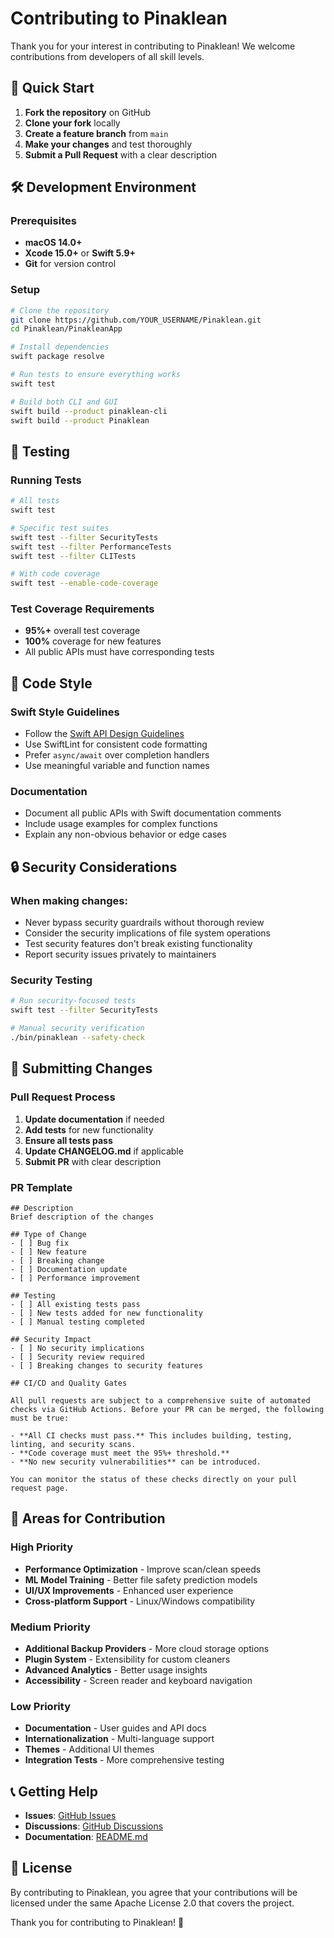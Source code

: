 # Contributing to Pinaklean

Thank you for your interest in contributing to Pinaklean! We welcome contributions from developers of all skill levels.

## 🚀 Quick Start

1. **Fork the repository** on GitHub
2. **Clone your fork** locally
3. **Create a feature branch** from `main`
4. **Make your changes** and test thoroughly
5. **Submit a Pull Request** with a clear description

## 🛠️ Development Environment

### Prerequisites
- **macOS 14.0+**
- **Xcode 15.0+** or **Swift 5.9+**
- **Git** for version control

### Setup
```bash
# Clone the repository
git clone https://github.com/YOUR_USERNAME/Pinaklean.git
cd Pinaklean/PinakleanApp

# Install dependencies
swift package resolve

# Run tests to ensure everything works
swift test

# Build both CLI and GUI
swift build --product pinaklean-cli
swift build --product Pinaklean
```

## 🧪 Testing

### Running Tests
```bash
# All tests
swift test

# Specific test suites
swift test --filter SecurityTests
swift test --filter PerformanceTests
swift test --filter CLITests

# With code coverage
swift test --enable-code-coverage
```

### Test Coverage Requirements
- **95%+** overall test coverage
- **100%** coverage for new features
- All public APIs must have corresponding tests

## 📝 Code Style

### Swift Style Guidelines
- Follow the [Swift API Design Guidelines](https://swift.org/documentation/api-design-guidelines/)
- Use SwiftLint for consistent code formatting
- Prefer `async/await` over completion handlers
- Use meaningful variable and function names

### Documentation
- Document all public APIs with Swift documentation comments
- Include usage examples for complex functions
- Explain any non-obvious behavior or edge cases

## 🔒 Security Considerations

### When making changes:
- Never bypass security guardrails without thorough review
- Consider the security implications of file system operations
- Test security features don't break existing functionality
- Report security issues privately to maintainers

### Security Testing
```bash
# Run security-focused tests
swift test --filter SecurityTests

# Manual security verification
./bin/pinaklean --safety-check
```

## 🚀 Submitting Changes

### Pull Request Process
1. **Update documentation** if needed
2. **Add tests** for new functionality
3. **Ensure all tests pass**
4. **Update CHANGELOG.md** if applicable
5. **Submit PR** with clear description

### PR Template
```
## Description
Brief description of the changes

## Type of Change
- [ ] Bug fix
- [ ] New feature
- [ ] Breaking change
- [ ] Documentation update
- [ ] Performance improvement

## Testing
- [ ] All existing tests pass
- [ ] New tests added for new functionality
- [ ] Manual testing completed

## Security Impact
- [ ] No security implications
- [ ] Security review required
- [ ] Breaking changes to security features

## CI/CD and Quality Gates

All pull requests are subject to a comprehensive suite of automated checks via GitHub Actions. Before your PR can be merged, the following must be true:

- **All CI checks must pass.** This includes building, testing, linting, and security scans.
- **Code coverage must meet the 95%+ threshold.**
- **No new security vulnerabilities** can be introduced.

You can monitor the status of these checks directly on your pull request page.
```

## 🎯 Areas for Contribution

### High Priority
- **Performance Optimization** - Improve scan/clean speeds
- **ML Model Training** - Better file safety prediction models
- **UI/UX Improvements** - Enhanced user experience
- **Cross-platform Support** - Linux/Windows compatibility

### Medium Priority
- **Additional Backup Providers** - More cloud storage options
- **Plugin System** - Extensibility for custom cleaners
- **Advanced Analytics** - Better usage insights
- **Accessibility** - Screen reader and keyboard navigation

### Low Priority
- **Documentation** - User guides and API docs
- **Internationalization** - Multi-language support
- **Themes** - Additional UI themes
- **Integration Tests** - More comprehensive testing

## 📞 Getting Help

- **Issues**: [GitHub Issues](https://github.com/Pinak-Setu/Pinaklean/issues)
- **Discussions**: [GitHub Discussions](https://github.com/Pinak-Setu/Pinaklean/discussions)
- **Documentation**: [README.md](../README.md)

## 📄 License

By contributing to Pinaklean, you agree that your contributions will be licensed under the same Apache License 2.0 that covers the project.

Thank you for contributing to Pinaklean! 🎉
